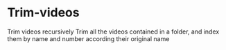 # Trim-videos
Trim videos recursively
Trim all the videos contained in a folder, and index them by name and number according their original name 
